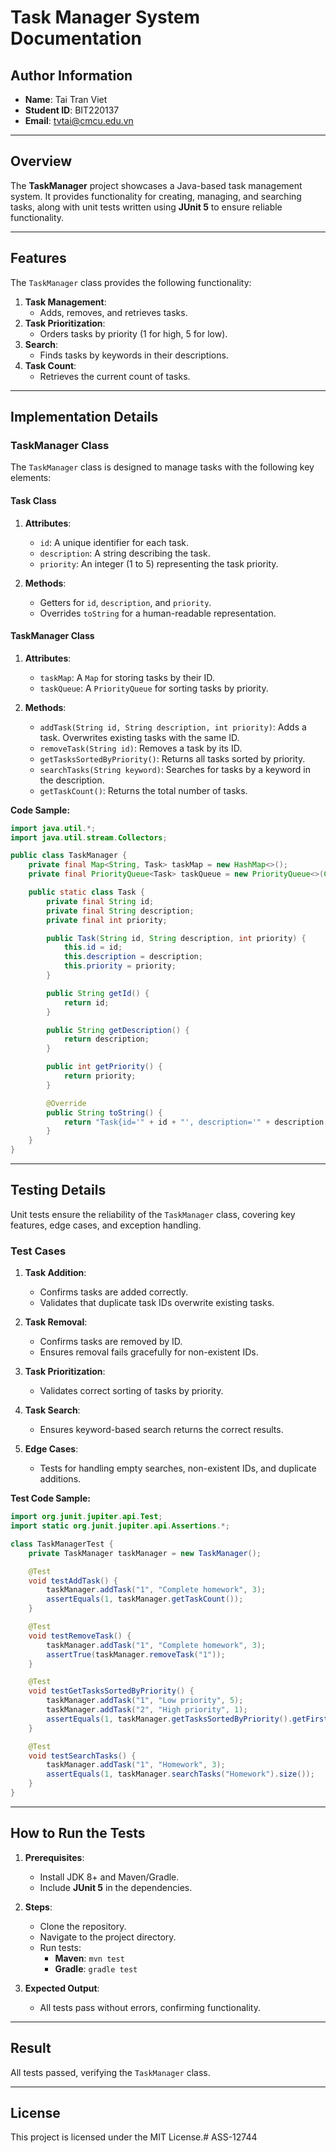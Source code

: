 

# Task Manager System Documentation

## **Author Information**
- **Name**: Tai Tran Viet
- **Student ID**: BIT220137
- **Email**: tvtai@cmcu.edu.vn

---

## Overview

The **TaskManager** project showcases a Java-based task management system. It provides functionality for creating, managing, and searching tasks, along with unit tests written using **JUnit 5** to ensure reliable functionality.

---

## Features

The `TaskManager` class provides the following functionality:
1. **Task Management**:
    - Adds, removes, and retrieves tasks.
2. **Task Prioritization**:
    - Orders tasks by priority (1 for high, 5 for low).
3. **Search**:
    - Finds tasks by keywords in their descriptions.
4. **Task Count**:
    - Retrieves the current count of tasks.

---

## Implementation Details

### **TaskManager Class**

The `TaskManager` class is designed to manage tasks with the following key elements:

#### **Task Class**
1. **Attributes**:
    - `id`: A unique identifier for each task.
    - `description`: A string describing the task.
    - `priority`: An integer (1 to 5) representing the task priority.

2. **Methods**:
    - Getters for `id`, `description`, and `priority`.
    - Overrides `toString` for a human-readable representation.

#### **TaskManager Class**
1. **Attributes**:
    - `taskMap`: A `Map` for storing tasks by their ID.
    - `taskQueue`: A `PriorityQueue` for sorting tasks by priority.

2. **Methods**:
    - `addTask(String id, String description, int priority)`: Adds a task. Overwrites existing tasks with the same ID.
    - `removeTask(String id)`: Removes a task by its ID.
    - `getTasksSortedByPriority()`: Returns all tasks sorted by priority.
    - `searchTasks(String keyword)`: Searches for tasks by a keyword in the description.
    - `getTaskCount()`: Returns the total number of tasks.

**Code Sample:**
```java
import java.util.*;
import java.util.stream.Collectors;

public class TaskManager {
    private final Map<String, Task> taskMap = new HashMap<>();
    private final PriorityQueue<Task> taskQueue = new PriorityQueue<>(Comparator.comparing(Task::getPriority));

    public static class Task {
        private final String id;
        private final String description;
        private final int priority;

        public Task(String id, String description, int priority) {
            this.id = id;
            this.description = description;
            this.priority = priority;
        }

        public String getId() {
            return id;
        }

        public String getDescription() {
            return description;
        }

        public int getPriority() {
            return priority;
        }

        @Override
        public String toString() {
            return "Task{id='" + id + "', description='" + description + "', priority=" + priority + '}';
        }
    }
}
```

---

## Testing Details

Unit tests ensure the reliability of the `TaskManager` class, covering key features, edge cases, and exception handling.

### **Test Cases**

1. **Task Addition**:
    - Confirms tasks are added correctly.
    - Validates that duplicate task IDs overwrite existing tasks.

2. **Task Removal**:
    - Confirms tasks are removed by ID.
    - Ensures removal fails gracefully for non-existent IDs.

3. **Task Prioritization**:
    - Validates correct sorting of tasks by priority.

4. **Task Search**:
    - Ensures keyword-based search returns the correct results.

5. **Edge Cases**:
    - Tests for handling empty searches, non-existent IDs, and duplicate additions.

**Test Code Sample:**
```java
import org.junit.jupiter.api.Test;
import static org.junit.jupiter.api.Assertions.*;

class TaskManagerTest {
    private TaskManager taskManager = new TaskManager();

    @Test
    void testAddTask() {
        taskManager.addTask("1", "Complete homework", 3);
        assertEquals(1, taskManager.getTaskCount());
    }

    @Test
    void testRemoveTask() {
        taskManager.addTask("1", "Complete homework", 3);
        assertTrue(taskManager.removeTask("1"));
    }

    @Test
    void testGetTasksSortedByPriority() {
        taskManager.addTask("1", "Low priority", 5);
        taskManager.addTask("2", "High priority", 1);
        assertEquals(1, taskManager.getTasksSortedByPriority().getFirst().getPriority());
    }

    @Test
    void testSearchTasks() {
        taskManager.addTask("1", "Homework", 3);
        assertEquals(1, taskManager.searchTasks("Homework").size());
    }
}
```

---

## How to Run the Tests

1. **Prerequisites**:
    - Install JDK 8+ and Maven/Gradle.
    - Include **JUnit 5** in the dependencies.

2. **Steps**:
    - Clone the repository.
    - Navigate to the project directory.
    - Run tests:
        - **Maven**: `mvn test`
        - **Gradle**: `gradle test`

3. **Expected Output**:
    - All tests pass without errors, confirming functionality.

---

## Result

All tests passed, verifying the `TaskManager` class.

---

## License

This project is licensed under the MIT License.#   A S S - 1 2 7 4 4  
 